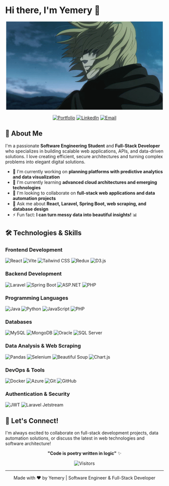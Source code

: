 # Hi there, I'm Yemery 👋
<div align="center">

![Coding Animation](https://github.com/yemery/yemery/blob/main/Thorfinn.gif)

</div>

<div align="center">
  
[![Portfolio](https://img.shields.io/badge/Portfolio-FF5722?style=for-the-badge&logo=todoist&logoColor=white)](https://www.meryemajmani.me/)
[![LinkedIn](https://img.shields.io/badge/LinkedIn-0077B5?style=for-the-badge&logo=linkedin&logoColor=white)](https://www.linkedin.com/in/meryem-ajmani)
[![Email](https://img.shields.io/badge/Email-D14836?style=for-the-badge&logo=gmail&logoColor=white)](mailto:meryemajmani33@gmail.com)

</div>

## 🚀 About Me

I'm a passionate **Software Engineering Student** and **Full-Stack Developer** who specializes in building scalable web applications, APIs, and data-driven solutions. I love creating efficient, secure architectures and turning complex problems into elegant digital solutions.

- 🔭 I'm currently working on **planning platforms with predictive analytics and data visualization**
- 🌱 I'm currently learning **advanced cloud architectures and emerging technologies**
- 👯 I'm looking to collaborate on **full-stack web applications and data automation projects**
- 💬 Ask me about **React, Laravel, Spring Boot, web scraping, and database design**
- ⚡ Fun fact: **I can turn messy data into beautiful insights!** 📊

## 🛠️ Technologies & Skills

### Frontend Development
![React](https://img.shields.io/badge/React-20232A?style=for-the-badge&logo=react&logoColor=61DAFB)
![Vite](https://img.shields.io/badge/Vite-B73BFE?style=for-the-badge&logo=vite&logoColor=FFD62E)
![Tailwind CSS](https://img.shields.io/badge/Tailwind_CSS-38B2AC?style=for-the-badge&logo=tailwind-css&logoColor=white)
![Redux](https://img.shields.io/badge/Redux-593D88?style=for-the-badge&logo=redux&logoColor=white)
![D3.js](https://img.shields.io/badge/D3.js-F9A03C?style=for-the-badge&logo=d3.js&logoColor=white)

### Backend Development
![Laravel](https://img.shields.io/badge/Laravel-FF2D20?style=for-the-badge&logo=laravel&logoColor=white)
![Spring Boot](https://img.shields.io/badge/Spring_Boot-6DB33F?style=for-the-badge&logo=spring&logoColor=white)
![ASP.NET](https://img.shields.io/badge/.NET-512BD4?style=for-the-badge&logo=dotnet&logoColor=white)
![PHP](https://img.shields.io/badge/PHP-777BB4?style=for-the-badge&logo=php&logoColor=white)

### Programming Languages
![Java](https://img.shields.io/badge/Java-ED8B00?style=for-the-badge&logo=openjdk&logoColor=white)
![Python](https://img.shields.io/badge/Python-FFD43B?style=for-the-badge&logo=python&logoColor=blue)
![JavaScript](https://img.shields.io/badge/JavaScript-F7DF1E?style=for-the-badge&logo=javascript&logoColor=black)
![PHP](https://img.shields.io/badge/PHP-777BB4?style=for-the-badge&logo=php&logoColor=white)

### Databases
![MySQL](https://img.shields.io/badge/MySQL-005C84?style=for-the-badge&logo=mysql&logoColor=white)
![MongoDB](https://img.shields.io/badge/MongoDB-4EA94B?style=for-the-badge&logo=mongodb&logoColor=white)
![Oracle](https://img.shields.io/badge/Oracle-F80000?style=for-the-badge&logo=Oracle&logoColor=white)
![SQL Server](https://img.shields.io/badge/Microsoft_SQL_Server-CC2927?style=for-the-badge&logo=microsoft-sql-server&logoColor=white)

### Data Analysis & Web Scraping
![Pandas](https://img.shields.io/badge/Pandas-2C2D72?style=for-the-badge&logo=pandas&logoColor=white)
![Selenium](https://img.shields.io/badge/Selenium-43B02A?style=for-the-badge&logo=Selenium&logoColor=white)
![Beautiful Soup](https://img.shields.io/badge/Beautiful_Soup-3776AB?style=for-the-badge&logo=python&logoColor=white)
![Chart.js](https://img.shields.io/badge/Chart.js-FF6384?style=for-the-badge&logo=chartdotjs&logoColor=white)

### DevOps & Tools
![Docker](https://img.shields.io/badge/Docker-2CA5E0?style=for-the-badge&logo=docker&logoColor=white)
![Azure](https://img.shields.io/badge/Microsoft_Azure-0089D0?style=for-the-badge&logo=microsoft-azure&logoColor=white)
![Git](https://img.shields.io/badge/Git-F05032?style=for-the-badge&logo=git&logoColor=white)
![GitHub](https://img.shields.io/badge/GitHub-100000?style=for-the-badge&logo=github&logoColor=white)

### Authentication & Security
![JWT](https://img.shields.io/badge/JWT-000000?style=for-the-badge&logo=JSON%20web%20tokens&logoColor=white)
![Laravel Jetstream](https://img.shields.io/badge/Laravel_Jetstream-FF2D20?style=for-the-badge&logo=laravel&logoColor=white)



## 🌟 Let's Connect!

I'm always excited to collaborate on full-stack development projects, data automation solutions, or discuss the latest in web technologies and software architecture!

<div align="center">

**"Code is poetry written in logic"** ✨

![Visitors](https://api.visitorbadge.io/api/visitors?path=yemery&countColor=%23263759&style=flat)

</div>

---
<div align="center">
Made with ❤️ by Yemery | Software Engineer & Full-Stack Developer
</div>
